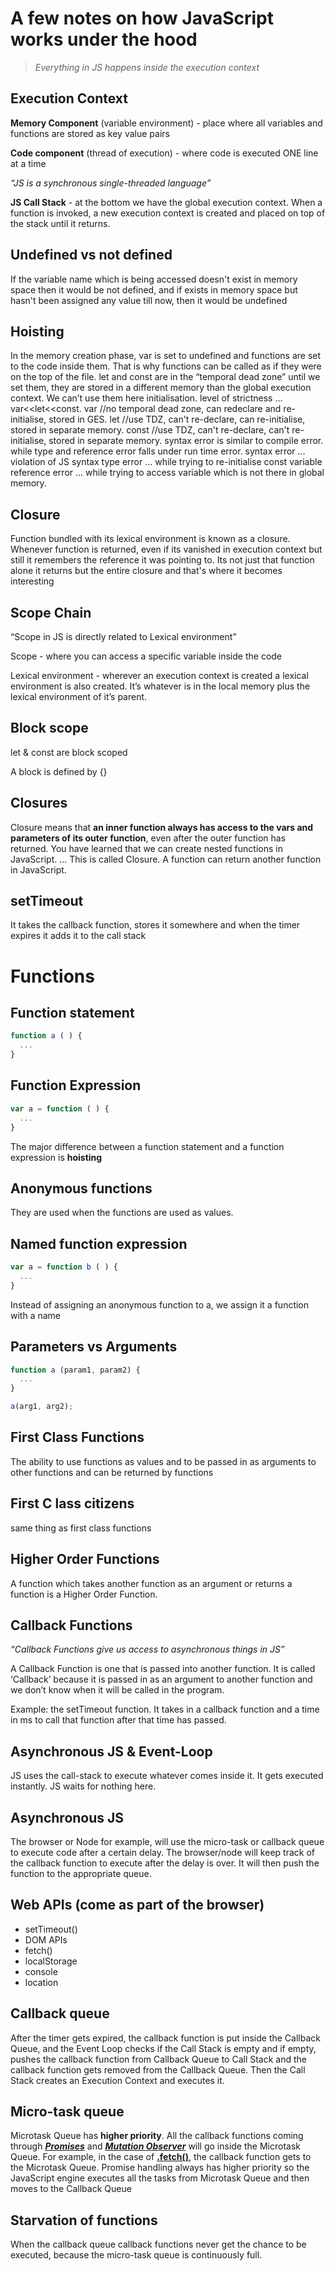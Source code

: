 # A few notes on how JavaScript works under the hood

> _Everything in JS happens inside the execution context_

## **Execution Context**

**Memory Component** (variable environment) - place where all variables and functions are stored as key value pairs

**Code component** (thread of execution) - where code is executed ONE line at a time

_“JS is a synchronous single-threaded language”_

**JS Call Stack** - at the bottom we have the global execution context. When a function is invoked, a new execution context is created and placed on top of the stack until it returns.

## **Undefined vs not defined**

If the variable name which is being accessed doesn't exist in memory space then it would be not defined, and if exists in memory space but hasn't been assigned any value till now, then it would be undefined

## **Hoisting**

In the memory creation phase, var is set to undefined and functions are set to the code inside them. That is why functions can be called as if they were on the top of the file. let and const are in the “temporal dead zone” until we set them, they are stored in a different memory than the global execution context. We can’t use them here initialisation. level of strictness ... var<<let<<const. var //no temporal dead zone, can redeclare and re-initialise, stored in GES. let //use TDZ, can't re-declare, can re-initialise, stored in separate memory. const //use TDZ, can't re-declare, can't re-initialise, stored in separate memory. syntax error is similar to compile error. while type and reference error falls under run time error. syntax error ... violation of JS syntax type error ... while trying to re-initialise const variable reference error ... while trying to access variable which is not there in global memory.

## **Closure**

Function bundled with its lexical environment is known as a closure. Whenever function is returned, even if its vanished in execution context but still it remembers the reference it was pointing to. Its not just that function alone it returns but the entire closure and that's where it becomes interesting

## **Scope Chain**

“Scope in JS is directly related to Lexical environment”

Scope - where you can access a specific variable inside the code

Lexical environment - wherever an execution context is created a lexical environment is also created. It’s whatever is in the local memory plus the lexical environment of it’s parent.

## **Block scope**

let & const are block scoped

A block is defined by {}

## **Closures**

Closure means that **an inner function always has access to the vars and parameters of its outer function**, even after the outer function has returned. You have learned that we can create nested functions in JavaScript. ... This is called Closure. A function can return another function in JavaScript.

## **setTimeout**

It takes the callback function, stores it somewhere and when the timer expires it adds it to the call stack

# **Functions**

## **Function statement**

```javascript
function a ( ) {
  ...
}
```

## **Function Expression**

```javascript
var a = function ( ) {
  ...
}
```

The major difference between a function statement and a function expression is **hoisting**

## **Anonymous functions**

They are used when the functions are used as values.

## **Named function expression**

```javascript
var a = function b ( ) {
  ...
}
```

Instead of assigning an anonymous function to a, we assign it a function with a name

## **Parameters vs Arguments**

```javascript
function a (param1, param2) {
  ...
}

a(arg1, arg2);
```

## **First Class Functions**

The ability to use functions as values and to be passed in as arguments to other functions and can be returned by functions

## **First C lass citizens**

same thing as first class functions

## **Higher Order Functions**

A function which takes another function as an argument or returns a function is a Higher Order Function.

## **Callback Functions**

_“Callback Functions give us access to asynchronous things in JS”_

A Callback Function is one that is passed into another function. It is called ‘Callback’ because it is passed in as an argument to another function and we don’t know when it will be called in the program.

Example: the setTimeout function. It takes in a callback function and a time in ms to call that function after that time has passed.

## **Asynchronous JS & Event-Loop**

JS uses the call-stack to execute whatever comes inside it. It gets executed instantly. JS waits for nothing here.

## **Asynchronous JS**

The browser or Node for example, will use the micro-task or callback queue to execute code after a certain delay. The browser/node will keep track of the callback function to execute after the delay is over. It will then push the function to the appropriate queue.

## **Web APIs (come as part of the browser)**

- setTimeout()
- DOM APIs
- fetch()
- localStorage
- console
- location

## **Callback queue**

After the timer gets expired, the callback function is put inside the Callback Queue, and the Event Loop checks if the Call Stack is empty and if empty, pushes the callback function from Callback Queue to Call Stack and the callback function gets removed from the Callback Queue. Then the Call Stack creates an Execution Context and executes it.

## **Micro-task queue**

Microtask Queue has **higher priority**. All the callback functions coming through **_[Promises](https://www.geeksforgeeks.org/javascript-promises/)_** and **_[Mutation Observer](https://developer.mozilla.org/en-US/docs/Web/API/MutationObserver)_** will go inside the Microtask Queue. For example, in the case of **[.fetch()](https://www.geeksforgeeks.org/javascript-fetch-method/)**, the callback function gets to the Microtask Queue. Promise handling always has higher priority so the JavaScript engine executes all the tasks from Microtask Queue and then moves to the Callback Queue

## **Starvation of functions**

When the callback queue callback functions never get the chance to be executed, because the micro-task queue is continuously full.
